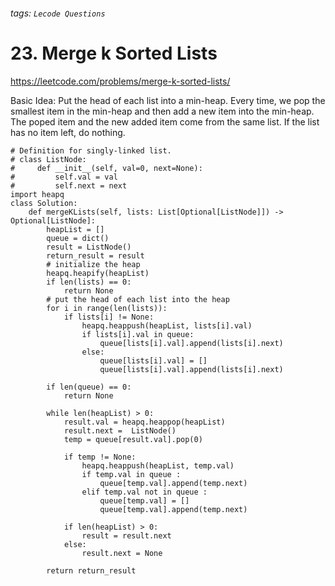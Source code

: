 ###### tags: `Lecode Questions`


# 23. Merge k Sorted Lists

https://leetcode.com/problems/merge-k-sorted-lists/

Basic Idea: Put the head of each list into a min-heap. Every time, we pop the smallest item in the min-heap and then add a new item into the min-heap.  The poped item and the new added item come from the same list.  If the list has no item left, do nothing.


```python=
# Definition for singly-linked list.
# class ListNode:
#     def __init__(self, val=0, next=None):
#         self.val = val
#         self.next = next
import heapq
class Solution:
    def mergeKLists(self, lists: List[Optional[ListNode]]) -> Optional[ListNode]:
        heapList = []
        queue = dict()
        result = ListNode()
        return_result = result
        # initialize the heap
        heapq.heapify(heapList)
        if len(lists) == 0:
            return None
        # put the head of each list into the heap
        for i in range(len(lists)):
            if lists[i] != None:
                heapq.heappush(heapList, lists[i].val)
                if lists[i].val in queue:
                    queue[lists[i].val].append(lists[i].next)
                else:
                    queue[lists[i].val] = []
                    queue[lists[i].val].append(lists[i].next)
        
        if len(queue) == 0:
            return None

        while len(heapList) > 0:
            result.val = heapq.heappop(heapList)
            result.next =  ListNode()  
            temp = queue[result.val].pop(0)

            if temp != None:
                heapq.heappush(heapList, temp.val)
                if temp.val in queue :
                    queue[temp.val].append(temp.next)
                elif temp.val not in queue :
                    queue[temp.val] = []
                    queue[temp.val].append(temp.next)
                    
            if len(heapList) > 0:
                result = result.next
            else:
                result.next = None
            
        return return_result
```